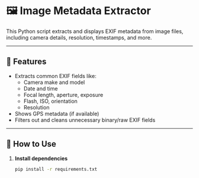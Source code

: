 # 🖼️ Image Metadata Extractor

This Python script extracts and displays EXIF metadata from image files, including camera details, resolution, timestamps, and more.

---

<!-- Uploading "Screenshot From 2025-05-19 20-22-36.png"... -->

## 🔧 Features

- Extracts common EXIF fields like:
  - Camera make and model
  - Date and time
  - Focal length, aperture, exposure
  - Flash, ISO, orientation
  - Resolution
- Shows GPS metadata (if available)
- Filters out and cleans unnecessary binary/raw EXIF fields

---

## 🚀 How to Use

1. **Install dependencies**  
   ```bash
   pip install -r requirements.txt
